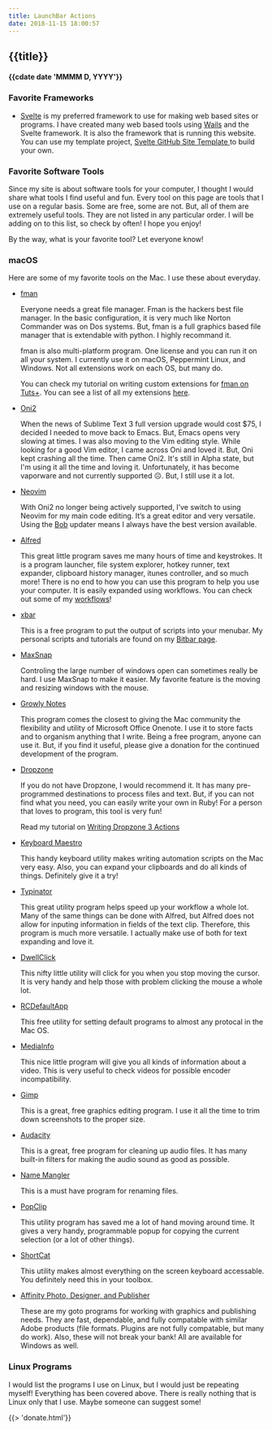 ```yaml
---
title: LaunchBar Actions
date: 2018-11-15 18:00:57
---
```

## {{title}}
#### {{cdate date 'MMMM D, YYYY'}}

### Favorite Frameworks

- [Svelte](https://svelte.dev/) is my preferred framework to use for making web based sites or programs. I
  have created many web based tools using [Wails](wails.io) and the Svelte framework. It is also the
  framework that is running this website. You can use my template project, [Svelte GitHub Site Template ](https://github.com/raguay/SvelteGithubSiteTemplate)to build your own.

### Favorite Software Tools

Since my site is about software tools for your computer, I thought I would share what tools I find useful and fun. Every tool on this page are tools that I use on a regular basis. Some are free, some are not. But, all of them are extremely useful tools. They are not listed in any particular order. I will be adding on to this list, so check by often! I hope you enjoy!

By the way, what is your favorite tool? Let everyone know!

### macOS

Here are some of my favorite tools on the Mac. I use these about everyday.

- [fman](http://www.fman.io)

  Everyone needs a great file manager. Fman is the hackers best file manager. In the basic configuration, it is very much like Norton Commander was on Dos systems. But, fman is a full graphics based file manager that is extendable with python. I highly recommand it.

  fman is also multi-platform program. One license and you can run it on all your system. I currently use it on macOS, Peppermint Linux, and Windows. Not all extensions work on each OS, but many do.

  You can check my tutorial on writing custom extensions for [fman on Tuts+](https://computers.tutsplus.com/tutorials/fman-the-extendable-file-manager-for-any-system--cms-28340). You can see a list of all my extensions [here](/#/projects/fman).

- [Oni2](https://v2.onivim.io/)

  When the news of Sublime Text 3 full version upgrade would cost $75, I decided I needed to move back to Emacs. But, Emacs opens very slowing at times. I was also moving to the Vim editing style. While looking for a good Vim editor, I came across Oni and loved it. But, Oni kept crashing all the time. Then came Oni2. It's still in Alpha state, but I'm using it all the time and loving it. Unfortunately, it has become vaporware and not currently supported ☹️. But, I still use it a lot.

- [Neovim](<[https://neovim.io/](https://neovim.io/)>)

  With Oni2 no longer being actively supported, I’ve switch to using Neovim for my main code editing. It’s a great editor and very versatile. Using the [Bob]() updater means I always have the best version available.

- [Alfred](http://alfredapp.com)

  This great little program saves me many hours of time and keystrokes. It is a program launcher, file system explorer, hotkey runner, text expander, clipboard history manager, itunes controller, and so much more! There is no end to how you can use this program to help you use your computer. It is easily expanded using workflows. You can check out some of my [workflows](/#/projects/alfred)!

- [xbar](https://getbitbar.com/)

  This is a free program to put the output of scripts into your menubar. My personal scripts
  and tutorials are found on my [Bitbar page](/#/projects/bitbar).

- [MaxSnap](https://a.paddle.com/click?said=426&aaid=1133&link_id=229&chk=93fb9c86ac7786bfa6928b4f5c4ddf91&redir=aHR0cDovL3d3dy5ub3RlaWZ5YXBwLmNvbS9tYXhzbmFwLXdpbmRvd3MtbWFuYWdlci1mb3ItbWFjLw==)

  Controling the large number of windows open can sometimes really be hard. I use MaxSnap to make it easier. My favorite feature is the moving and resizing windows with the mouse.

- [Growly Notes](http://growlybird.com/notes/index.html)

  This program comes the closest to giving the Mac community the flexibility and utility of Microsoft Office Onenote. I use it to store facts and to organism anything that I write. Being a free program, anyone can use it. But, if you find it useful, please give a donation for the continued development of the program.

- [Dropzone](http://aptonic.com/)

  If you do not have Dropzone, I would recommend it. It has many pre-programmed destinations to process files and text. But, if you can not find what you need, you can easily write your own in Ruby! For a person that loves to program, this tool is very fun!

  Read my tutorial on [Writing Dropzone 3 Actions](http://computers.tutsplus.com/tutorials/writing-dropzone-3-actions--cms-21590)

- [Keyboard Maestro](http://www.keyboardmaestro.com/main/)

  This handy keyboard utility makes writing automation scripts on the Mac very easy. Also, you can expand your clipboards and do all kinds of things. Definitely give it a try!

- [Typinator](http://www.ergonis.com/products/typinator/)

  This great utility program helps speed up your workflow a whole lot. Many of the same things can be done with Alfred, but Alfred does not allow for inputing information in fields of the text clip. Therefore, this program is much more versatile. I actually make use of both for text expanding and love it.

- [DwellClick](https://pilotmoon.com/dwellclick/)

  This nifty little utility will click for you when you stop moving the cursor. It is very handy and help those with problem clicking the mouse a whole lot.

- [RCDefaultApp](http://www.rubicode.com/Software/RCDefaultApp/)

  This free utility for setting default programs to almost any protocal in the Mac OS.

- [MediaInfo](http://mediainfo.sourceforge.net/en)

  This nice little program will give you all kinds of information about a video. This is very useful to check videos for possible encoder incompatibility.

- [Gimp](http://www.gimp.org/)

  This is a great, free graphics editing program. I use it all the time to trim down screenshots to the proper size.

- [Audacity](http://audacity.sourceforge.net/)

  This is a great, free program for cleaning up audio files. It has many built-in filters for making the audio sound as good as possible.

- [Name Mangler](http://manytricks.com/namemangler/)

  This is a must have program for renaming files.

- [PopClip](http://pilotmoon.com/popclip/)

  This utility program has saved me a lot of hand moving around time. It gives a very handy, programmable popup for copying the current selection (or a lot of other things).

- [ShortCat](http://shortcatapp.com/)

  This utility makes almost everything on the screen keyboard accessable. You definitely need this in your toolbox.

- [Affinity Photo, Designer, and Publisher](https://affinity.serif.com/en-us/)

  These are my goto programs for working with graphics and publishing needs. They are fast, dependable, and fully compatable with similar Adobe products (file formats. Plugins are not fully compatable, but many do work). Also, these will not break your bank! All are available for Windows as well.

### Linux Programs

I would list the programs I use on Linux, but I would just be repeating myself! Everything has been covered above. There is really nothing that is Linux only that I use. Maybe someone can suggest some!

{{> 'donate.html'}}
